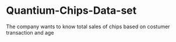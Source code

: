 # Quantium-Chips-Data-set
The company wants to know total sales of chips based on costumer transaction and age
